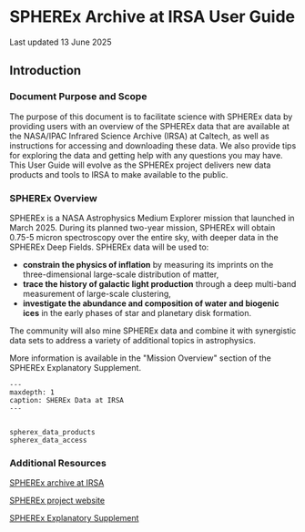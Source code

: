 # SPHEREx Archive at IRSA User Guide
Last updated 13 June 2025



## Introduction

### Document Purpose and Scope
The purpose of this document is to facilitate science with SPHEREx data by providing users with an overview of the SPHEREx data that are available at the NASA/IPAC Infrared Science Archive (IRSA) at Caltech, as well as instructions for accessing and downloading these data. We also provide tips for exploring the data and getting help with any questions you may have. This User Guide will evolve as the SPHEREx project delivers new data products and tools to IRSA to make available to the public.

### SPHEREx Overview

SPHEREx is a NASA Astrophysics Medium Explorer mission that launched in March 2025. During its planned two-year mission, SPHEREx will obtain 0.75-5 micron spectroscopy over the entire sky, with deeper data in the SPHEREx Deep Fields. SPHEREx data will be used to:

* **constrain the physics of inflation** by measuring its imprints on the three-dimensional large-scale distribution of matter,
* **trace the history of galactic light production** through a deep multi-band measurement of large-scale clustering,
* **investigate the abundance and composition of water and biogenic ices** in the early phases of star and planetary disk formation.

The community will also mine SPHEREx data and combine it with synergistic data sets to address a variety of additional topics in astrophysics.

More information is available in the "Mission Overview" section of the SPHEREx Explanatory Supplement.


```{toctree}
---
maxdepth: 1
caption: SHEREx Data at IRSA
---


spherex_data_products
spherex_data_access
```


### Additional Resources

[SPHEREx archive at IRSA](https://irsa.ipac.caltech.edu/Missions/spherex.html)

[SPHEREx project website](https://spherex.caltech.edu/)

[SPHEREx Explanatory Supplement](https://irsa.ipac.caltech.edu/data/SPHEREx/docs/spherex_explanatory_supplement.pdf)
